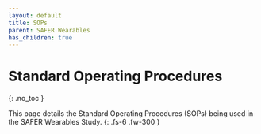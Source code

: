 ```yaml
---
layout: default
title: SOPs
parent: SAFER Wearables
has_children: true
---
```


# Standard Operating Procedures
{: .no_toc }

This page details the Standard Operating Procedures (SOPs) being used in the SAFER Wearables Study.
{: .fs-6 .fw-300 }
